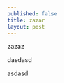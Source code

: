 ```yaml
---
published: false
title: zazar
layout: post
---
```

zazaz
<p>dasdasd</p>
asdasd
<code data-gist-id="5555251"></code>